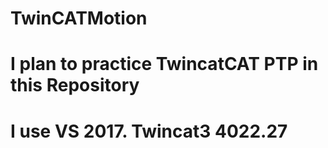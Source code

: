 # TwinCATMotion
# I plan to practice TwincatCAT PTP in this Repository
# I use VS 2017. Twincat3 4022.27
